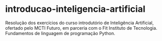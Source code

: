 # introducao-inteligencia-artificial

Resolução dos exercícios do curso introdutório de Inteligência Artificial, ofertado pelo MCTI Futuro, em parceria com o Fit Instituto de Tecnologia.
Fundamentos de linguagem de programação Python. 
